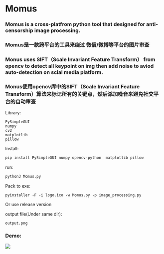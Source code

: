 # Momus
### Momus is a cross-platfrom python tool that designed for anti-censorship image processing.
### Momus是一款跨平台的工具来绕过 微信/微博等平台的图片审查

### Monus uses SIFT（Scale Invariant Feature Transform） from opencv to detect all keypoint on img then add noise to aviod auto-detection on scial media platform.
### Monus使用opencv库中的SIFT（Scale Invariant Feature Transform）算法来标记所有的关键点，然后添加噪音来避免社交平台的自动审查

Library:
```
PySimpleGUI
numpy
cv2
matplotlib
pillow
```

Install:
```bash
pip install PySimpleGUI numpy opencv-python  matplotlib pillow
```
run:
```bash
python3 Momus.py
```
Pack to exe:
```
pyinstaller -F -i logo.ico -w Momus.py -p image_processing.py
```
Or use release version

output file(Under same dir):
```
output.png
```
### Demo:
![](Momus.gif)
